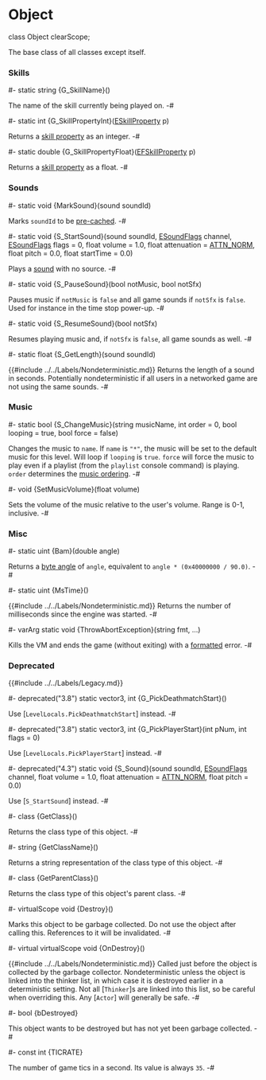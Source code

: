 # Object

[byte angles]: ../../Concepts/Angles.md#byte-angles
[caching]: ../../Concepts/Caching.md
[format strings]: ../../Concepts/FormatStrings.md
[music ordering]: ../../Data/Music.md#ordering
[sound]: ../../Data/Sounds.md

[ATTN_NORM]: ../Globals.md#memb-ATTN_NORM
[Actor]: Actor.md
[EFSkillProperty]: EFSkillProperty.md
[ESkillProperty]: ESkillProperty.md
[ESoundFlags]: ESoundFlags.md
[LevelLocals]: ../Level/LevelLocals.md
[PickDeathmatchStart]: ../Level/LevelLocals.md#mthd-pickdeathmatchstart
[PickPlayerStart]: ../Level/LevelLocals.md#mthd-pickplayerstart
[Thinker]: Thinker.md

<!-- api-declaration -->
class Object clearScope;

<!-- api-definition -->
The base class of all classes except itself.

<!-- api-class-methods -->
### Skills

#-
static string {G_SkillName}()

The name of the skill currently being played on.
-#

#-
static int {G_SkillPropertyInt}([ESkillProperty] p)

Returns a [skill property][ESkillProperty] as an integer.
-#

#-
static double {G_SkillPropertyFloat}([EFSkillProperty] p)

Returns a [skill property][ESkillProperty] as a float.
-#

### Sounds

#-
static void {MarkSound}(sound soundId)

Marks `soundId` to be [pre-cached][caching].
-#

#-
static void {S_StartSound}(sound soundId, [ESoundFlags] channel, [ESoundFlags] flags = 0, float volume = 1.0, float attenuation = [ATTN_NORM], float pitch = 0.0, float startTime = 0.0)

Plays a [sound] with no source.
-#

#-
static void {S_PauseSound}(bool notMusic, bool notSfx)

Pauses music if `notMusic` is `false` and all game sounds if `notSfx`
is `false`. Used for instance in the time stop power-up.
-#

#-
static void {S_ResumeSound}(bool notSfx)

Resumes playing music and, if `notSfx` is `false`, all game sounds as
well.
-#

#-
static float {S_GetLength}(sound soundId)

{{#include ../../Labels/Nondeterministic.md}} Returns the length of a
sound in seconds. Potentially nondeterministic if all users in a
networked game are not using the same sounds.
-#

### Music

#-
static bool {S_ChangeMusic}(string musicName, int order = 0, bool looping = true, bool force = false)

Changes the music to `name`. If `name` is `"*"`, the music will be set
to the default music for this level. Will loop if `looping` is `true`.
`force` will force the music to play even if a playlist (from the
`playlist` console command) is playing. `order` determines the [music
ordering].
-#

#-
void {SetMusicVolume}(float volume)

Sets the volume of the music relative to the user's volume. Range is
0-1, inclusive.
-#

### Misc

#-
static uint {Bam}(double angle)

Returns a [byte angle][byte angles] of `angle`, equivalent to `angle *
(0x40000000 / 90.0)`.
-#

#-
static uint {MsTime}()

{{#include ../../Labels/Nondeterministic.md}} Returns the number of
milliseconds since the engine was started.
-#

#-
varArg static void {ThrowAbortException}(string fmt, ...)

Kills the VM and ends the game (without exiting) with a
[formatted][format strings] error.
-#

### Deprecated

{{#include ../../Labels/Legacy.md}}

#-
deprecated("3.8") static vector3, int {G_PickDeathmatchStart}()

Use [`LevelLocals.PickDeathmatchStart`] instead.
-#

#-
deprecated("3.8") static vector3, int {G_PickPlayerStart}(int pNum, int flags = 0)

Use [`LevelLocals.PickPlayerStart`] instead.
-#

#-
deprecated("4.3") static void {S_Sound}(sound soundId, [ESoundFlags] channel, float volume = 1.0, float attenuation = [ATTN_NORM], float pitch = 0.0)

Use [`S_StartSound`] instead.
-#

<!-- api-instance-methods -->
#-
class {GetClass}()

Returns the class type of this object.
-#

#-
string {GetClassName}()

Returns a string representation of the class type of this object.
-#

#-
class {GetParentClass}()

Returns the class type of this object's parent class.
-#

#-
virtualScope void {Destroy}()

Marks this object to be garbage collected. Do not use the object after
calling this. References to it will be invalidated.
-#

#-
virtual virtualScope void {OnDestroy}()

{{#include ../../Labels/Nondeterministic.md}} Called just before the
object is collected by the garbage collector. Nondeterministic unless
the object is linked into the thinker list, in which case it is
destroyed earlier in a deterministic setting. Not all [`Thinker`]s are
linked into this list, so be careful when overriding this. Any
[`Actor`] will generally be safe.
-#

<!-- api-members -->
#-
bool {bDestroyed}

This object wants to be destroyed but has not yet been garbage collected.
-#

<!-- api-constants -->
#-
const int {TICRATE}

The number of game tics in a second. Its value is always `35`.
-#
